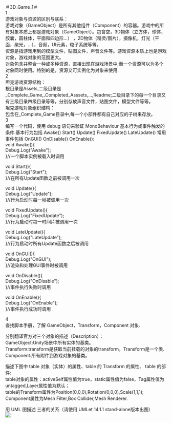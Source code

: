 ＃3D_Game_1＃    
1  
游戏对象与资源的区别与联系：  
游戏对象（GameObject）是所有其他组件（Component）的容器。游戏中的所有对象本质上都是游戏对象（GameObject）。包含空，3D物体（立方体，球体，胶囊，圆柱体，平面和四边形...） ，2D物体（精灵/图片），摄像机，灯光（平面，聚光，...），音频，UI元素，粒子系统等等。   
资源是指游戏用到的模型文件，贴图文件，声音文件等。游戏资源本质上也是游戏对象，游戏对象的范围更大。  
对象包含并整合一种或多种资源，直接出现在游戏场景中;而一个资源可以为多个对象同时使用。特别的是，资源又可实例化为对象来使用.  
2  
坦克游戏资源结构：  
根目录是Assets,二级目录是_Complete_Game,_Completed_Asssets,...,Readme;二级目录下的每一个目录又有三级目录四级目录等等，分别存放声音文件，贴图文件，模型文件等等。  
坦克游戏对象组织结构：  
包含在_Complete_Game目录中,每一个小部件都有自己对应的子树来存放。  
3  
编写一个代码，使用 debug 语句来验证 MonoBehaviour 基本行为或事件触发的条件.基本行为包括 Awake() Start() Update() FixedUpdate() LateUpdate()
常用事件包括 OnGUI() OnDisable() OnEnable():  
void Awake(){  
  Debug.Log("Awake");  
}//一个脚本实例被载入时调用  
  
void Start(){  
  Debug.Log("Start");  
}//在所有Update函数之前被调用一次  
  
void Update(){  
  Debug.Log("Update");  
}//行为启动时每一帧被调用一次  
  
void FixedUpdate(){  
  Debug.Log("FixedUpdate");  
}//行为启动时每一时间片被调用一次  
  
void LateUpdate(){  
  Debug.Log("LateUpdate");  
}//行为启动时所有Update函数之后被调用  
  
void OnGUI(){  
  Debug.Log("OnGUI");  
}//渲染和处理GUI事件时被调用  
  
void OnDisable(){  
  Debug.Log("OnDisable");  
}//事件执行失败时调用  
  
void OnEnable(){  
  Debug.Log("OnEnable");  
}//事件执行成功时调用  
    
4  
查找脚本手册，了解 GameObject，Transform，Component 对象.   
  
分别翻译官方对三个对象的描述（Description）：  
GameObject:Unity场景中所有实体的基类。  
Transform:transform是获取当前挂载的对象的transform，Transform是一个类.  
Component:所有附件到游戏对象的基类。  
  
描述下图中 table 对象（实体）的属性、table 的 Transform 的属性、 table 的部件:  
table对象的属性：activeSelf属性值为true，static属性值为false，Tag属性值为untagged,Layer属性值为默认；  
table的Transform属性为Position(0,0,0),Rotation(0,0,0),Scale(1,1,1);  
Component属性为Mesh Filter,Box Collider,Mesh Renderer.  
  
用 UML 图描述 三者的关系（请使用 UMLet 14.1.1 stand-alone版本出图）  
![](https://h5.qzone.qq.com/page/photoinit=photo.v7/common/viewer2/index&picKey=NDR0wE*KbLwUt1oIXzMBQwEAAAAAAAA!&ownerUin=1825198016&appid=4&topicId=V14FK5fM2UZrls_NDR0wE*KbLwUt1oIXzMBQwEAAAAAAAA!_0_0&pre=http%3A%2F%2Fa4.qpic.cn%2Fpsb%3F%2FV14FK5fM2UZrls%2FUPTIRaQyx8H67a6DEsQO1Yc1TxMXuQ3d8TaIUgOwys8!%2Fm%2FdEMBAAAAAAAA%26ek%3D1%26kp%3D1%26pt%3D0%26bo%3DWAIwAQAAAAARF0s!%26vuin%3D1825198016%26tm%3D1521946800%26sce%3D60-3-3%26rf%3D0-0&useqzfl=1&useinterface=1&noCloseBtn=0&inqq=1)  
